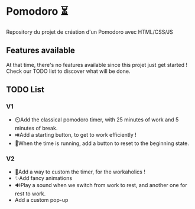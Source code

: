 # Pomodoro ⏳

Repository du projet de création d'un Pomodoro avec HTML/CSS/JS

## Features available

At that time, there's no features available since this projet just get started ! Check our TODO list to discover what will be done.

## TODO List

### V1

-   ⏲️Add the classical pomodoro timer, with 25 minutes of work and 5 minutes of break.
-   ⏯️Add a starting button, to get to work efficiently !
-   🏃When the time is running, add a button to reset to the beginning state.

### V2

-   📝Add a way to custom the timer, for the workaholics !
-   ✨Add fancy animations
-   :loud_sound:Play a sound when we switch from work to rest, and another one for rest to work.
-   Add a custom pop-up
